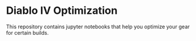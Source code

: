 # Diablo IV Optimization

This repository contains jupyter notebooks that help you optimize your gear for certain builds.